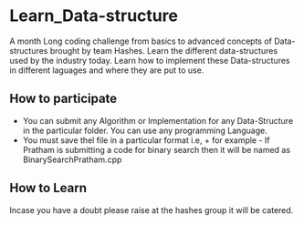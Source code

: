 # Learn_Data-structure
A month Long coding challenge from basics to advanced concepts of Data-structures brought by team Hashes. Learn the different data-structures used by the industry today. Learn how to implement these Data-structures in different laguages and where they are put to use.

## How to participate

- You can submit any Algorithm or Implementation for any Data-Structure in the particular folder. You can 	  use any programming Language.
- You must save thel file in a particular format i.e, <Algo name> + <Your name> 
  for example - If Pratham is submitting a code for binary search then it will be named as BinarySearchPratham.cpp


## How to Learn

Incase you have a doubt please raise at the hashes group it will be catered.
